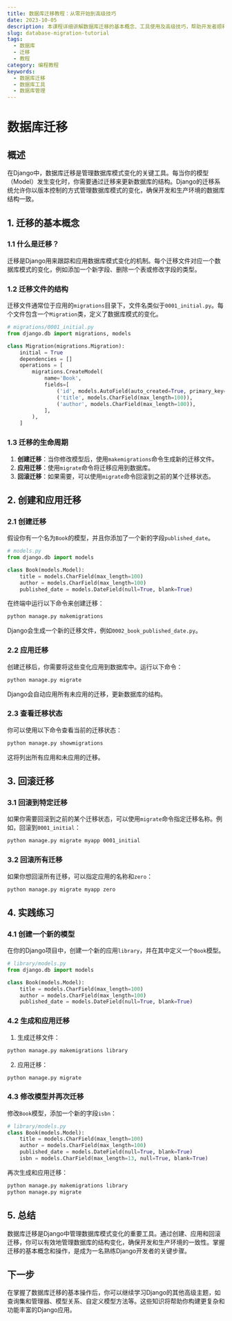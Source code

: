 ```yaml
---
title: 数据库迁移教程：从零开始到高级技巧
date: 2023-10-05
description: 本课程详细讲解数据库迁移的基本概念、工具使用及高级技巧，帮助开发者顺利完成数据库迁移任务。
slug: database-migration-tutorial
tags:
  - 数据库
  - 迁移
  - 教程
category: 编程教程
keywords:
  - 数据库迁移
  - 数据库工具
  - 数据库管理
---
```


# 数据库迁移

## 概述

在Django中，数据库迁移是管理数据库模式变化的关键工具。每当你的模型（Model）发生变化时，你需要通过迁移来更新数据库的结构。Django的迁移系统允许你以版本控制的方式管理数据库模式的变化，确保开发和生产环境的数据库结构一致。

## 1. 迁移的基本概念

### 1.1 什么是迁移？

迁移是Django用来跟踪和应用数据库模式变化的机制。每个迁移文件对应一个数据库模式的变化，例如添加一个新字段、删除一个表或修改字段的类型。

### 1.2 迁移文件的结构

迁移文件通常位于应用的`migrations`目录下，文件名类似于`0001_initial.py`。每个文件包含一个`Migration`类，定义了数据库模式的变化。

```python
# migrations/0001_initial.py
from django.db import migrations, models

class Migration(migrations.Migration):
    initial = True
    dependencies = []
    operations = [
        migrations.CreateModel(
            name='Book',
            fields=[
                ('id', models.AutoField(auto_created=True, primary_key=True, serialize=False, verbose_name='ID')),
                ('title', models.CharField(max_length=100)),
                ('author', models.CharField(max_length=100)),
            ],
        ),
    ]
```

### 1.3 迁移的生命周期

1. **创建迁移**：当你修改模型后，使用`makemigrations`命令生成新的迁移文件。
2. **应用迁移**：使用`migrate`命令将迁移应用到数据库。
3. **回滚迁移**：如果需要，可以使用`migrate`命令回滚到之前的某个迁移状态。

## 2. 创建和应用迁移

### 2.1 创建迁移

假设你有一个名为`Book`的模型，并且你添加了一个新的字段`published_date`。

```python
# models.py
from django.db import models

class Book(models.Model):
    title = models.CharField(max_length=100)
    author = models.CharField(max_length=100)
    published_date = models.DateField(null=True, blank=True)
```

在终端中运行以下命令来创建迁移：

```bash
python manage.py makemigrations
```

Django会生成一个新的迁移文件，例如`0002_book_published_date.py`。

### 2.2 应用迁移

创建迁移后，你需要将这些变化应用到数据库中。运行以下命令：

```bash
python manage.py migrate
```

Django会自动应用所有未应用的迁移，更新数据库的结构。

### 2.3 查看迁移状态

你可以使用以下命令查看当前的迁移状态：

```bash
python manage.py showmigrations
```

这将列出所有应用和未应用的迁移。

## 3. 回滚迁移

### 3.1 回滚到特定迁移

如果你需要回滚到之前的某个迁移状态，可以使用`migrate`命令指定迁移名称。例如，回滚到`0001_initial`：

```bash
python manage.py migrate myapp 0001_initial
```

### 3.2 回滚所有迁移

如果你想回滚所有迁移，可以指定应用的名称和`zero`：

```bash
python manage.py migrate myapp zero
```

## 4. 实践练习

### 4.1 创建一个新的模型

在你的Django项目中，创建一个新的应用`library`，并在其中定义一个`Book`模型。

```python
# library/models.py
from django.db import models

class Book(models.Model):
    title = models.CharField(max_length=100)
    author = models.CharField(max_length=100)
    published_date = models.DateField(null=True, blank=True)
```

### 4.2 生成和应用迁移

1. 生成迁移文件：

```bash
python manage.py makemigrations library
```

2. 应用迁移：

```bash
python manage.py migrate
```

### 4.3 修改模型并再次迁移

修改`Book`模型，添加一个新的字段`isbn`：

```python
# library/models.py
class Book(models.Model):
    title = models.CharField(max_length=100)
    author = models.CharField(max_length=100)
    published_date = models.DateField(null=True, blank=True)
    isbn = models.CharField(max_length=13, null=True, blank=True)
```

再次生成和应用迁移：

```bash
python manage.py makemigrations library
python manage.py migrate
```

## 5. 总结

数据库迁移是Django中管理数据库模式变化的重要工具。通过创建、应用和回滚迁移，你可以有效地管理数据库的结构变化，确保开发和生产环境的一致性。掌握迁移的基本概念和操作，是成为一名熟练Django开发者的关键步骤。

## 下一步

在掌握了数据库迁移的基本操作后，你可以继续学习Django的其他高级主题，如查询集和管理器、模型关系、自定义模型方法等。这些知识将帮助你构建更复杂和功能丰富的Django应用。